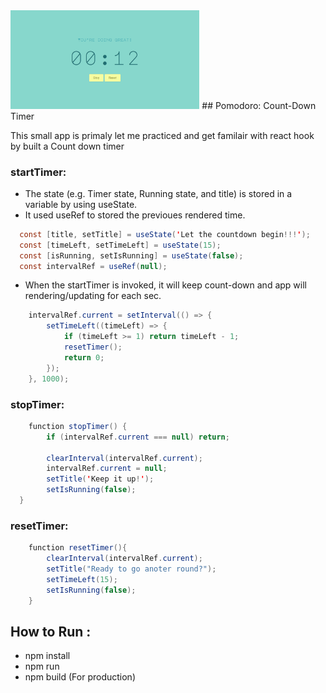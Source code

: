 <img src="https://github.com/Qiugu-He/20-React-App/blob/master/01-Pomodoro/timer.png" alt="alt text" width="60%" height="60%">
## Pomodoro: Count-Down Timer

This small app is primaly let me practiced and get familair with react hook by built a Count down timer

### startTimer: 
- The state (e.g. Timer state, Running state, and title) is stored in a variable by using useState.
- It used useRef to stored the previoues rendered time.
```java
  const [title, setTitle] = useState('Let the countdown begin!!!');
  const [timeLeft, setTimeLeft] = useState(15);
  const [isRunning, setIsRunning] = useState(false);
  const intervalRef = useRef(null);
```
- When the startTimer is invoked, it will keep count-down and app will rendering/updating for each sec.
```java
    intervalRef.current = setInterval(() => {
        setTimeLeft((timeLeft) => {
            if (timeLeft >= 1) return timeLeft - 1;
            resetTimer();
            return 0;
        });
    }, 1000);
```

### stopTimer:
```java
    function stopTimer() {
        if (intervalRef.current === null) return;

        clearInterval(intervalRef.current);
        intervalRef.current = null;
        setTitle('Keep it up!');
        setIsRunning(false);
  }
```

### resetTimer:
```java
    function resetTimer(){
        clearInterval(intervalRef.current);
        setTitle("Ready to go anoter round?");
        setTimeLeft(15);
        setIsRunning(false);
    }
```

## How to Run :
- npm install<br>
- npm run
- npm build (For production)
